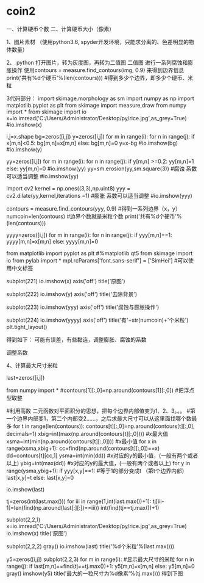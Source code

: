 # coin2
一、计算硬币个数
二、计算硬币大小（像素）

1、图片素材
（使用python3.6, spyder开发环境，只能求分离的、色差明显的物体数量）



2、
python 打开图片，转为灰度图，再转为二值图
二值图
进行一系列腐蚀和膨胀操作
使用contours = measure.find_contours(img, 0.9)  来得到边界信息
print('共有%d个硬币'%(len(contours)))  #得到多少个边界，即多少个硬币、米粒



3代码部分：
import skimage.morphology as sm
import numpy as np
import matplotlib.pyplot as plt
from skimage import measure,draw
from numpy import *
from skimage import io
x=io.imread('C:/Users/Administrator/Desktop/py/rice.jpg',as_grey=True)
#io.imshow(x)


i,j=x.shape
bg=zeros([i,j])
y=zeros([i,j])
for m in range(i):
    for n in range(j):
        if x[m,n]<0.5:
            bg[m,n]=x[m,n]
        else:
            bg[m,n]=0
y=x-bg
#io.imshow(bg)
#io.imshow(y)

yy=zeros([i,j])
for m in range(i):
    for n in range(j):
        if y[m,n] >=0.2:
            yy[m,n]=1
        else:
            yy[m,n]=0
#io.imshow(yy)
yy=sm.erosion(yy,sm.square(3))    #腐蚀 系数可以适当调整
#io.imshow(yy)

import cv2
kernel = np.ones((3,3),np.uint8)
yyy = cv2.dilate(yy,kernel,iterations =1)  #膨胀  系数可以适当调整
#io.imshow(yyy)

contours = measure.find_contours(yyy, 0.9)  #得到一系列边界（x，y）
numcoin=len(contours)                                 #边界个数就是米粒个数
print('共有%d个硬币'%(len(contours)))          





yyyy=zeros([i,j])
for m in range(i):
    for n in range(j):
        if yyy[m,n]==1:
            yyyy[m,n]=x[m,n]
        else:
            yyyy[m,n]=0




from matplotlib import pyplot as plt
#%matplotlib qt5
from skimage import io
from pylab import *
mpl.rcParams['font.sans-serif'] = ['SimHei']   #可以使用中文标签


subplot(221)
io.imshow(x)
axis('off')
title('原图')

subplot(222)
io.imshow(y)
axis('off')
title('去除背景')

subplot(223)
io.imshow(yyy)
axis('off')
title('腐蚀与膨胀操作')

subplot(224)
io.imshow(yyyy)
axis('off')
title('有'+str(numcoin)+'个米粒')
plt.tight_layout()

得到如下：
可能有误差，有些黏连，调整膨胀、腐蚀的系数

调整系数






4、计算最大尺寸米粒

last=zeros([i,j])

from numpy import *
#contours[1][:,0]=np.around(contours[1][:,0])   #把浮点型取整

#利用高数  二元函数对平面积分的思想，把每个边界内部值变为1、2、3。。。
#第一个边界内部变1，第二个内部变2......，之后求最大尺寸可以从这里面找哪个数最多
for t in range(len(contours)):
    contours[t][:,0]=np.around(contours[t][:,0], decimals=1)
    xbig=int(max(np.around(contours[t][:,0])))    #x最大值
    xsma=int(min(np.around(contours[t][:,0])))   #x最小值
    for x in range(xsma,xbig+1):
        cc=find(np.around(contours[t][:,0])==x)
        dd=contours[t][cc,1]
        ysma=int(min(dd))                              #x对应的y的最小值，(一般有两个或者以上) 
        ybig=int(max(dd))                              #x对应的y的最大值，(一般有两个或者以上) 
        for y in range(ysma,ybig+1):
            if yyy[x,y]==1:                                  #等于1的部分变成t  （第t个边界内部）
                last[x,y]=t
            else:
                last[x,y]=0
    
io.imshow(last)

tj=zeros(int(last.max()))
for iii in range(1,int(last.max())+1):
    tj[iii-1]=len(find(np.around(last[:][:])==iii))
int(find(tj==tj.max())+1)


subplot(2,2,1)
x=io.imread('C:/Users/Administrator/Desktop/py/rice.jpg',as_grey=True)
io.imshow(x)
title('原图')

subplot(2,2,2)
gray()
io.imshow(last)
title('%d个米粒'%(last.max()))


y5=zeros([i,j])
subplot(2,2,3)
for m in range(i):                         #显示最大尺寸的米粒
    for n in range(j):
        if last[m,n]==find(tj==tj.max())+1:
            y5[m,n]=x[m,n]
        else:
            y5[m,n]=0
gray()
imshow(y5)
title('最大的一粒尺寸为%d像素'%(tj.max()))
得到下图






